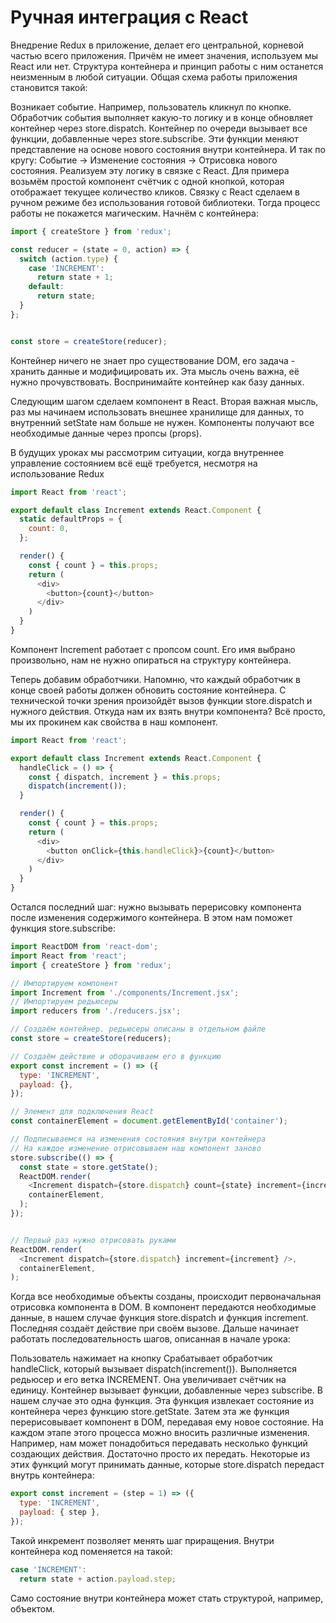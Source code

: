 # Ручная интеграция с React
Внедрение Redux в приложение, делает его центральной, корневой частью всего приложения. Причём не имеет значения, используем мы React или нет. Структура контейнера и принцип работы с ним останется неизменным в любой ситуации. Общая схема работы приложения становится такой:

Возникает событие. Например, пользователь кликнул по кнопке.
Обработчик события выполняет какую-то логику и в конце обновляет контейнер через store.dispatch.
Контейнер по очереди вызывает все функции, добавленные через store.subscribe. Эти функции меняют представление на основе нового состояния внутри контейнера. И так по кругу: Событие -> Изменение состояния -> Отрисовка нового состояния.
Реализуем эту логику в связке с React. Для примера возьмём простой компонент счётчик с одной кнопкой, которая отображает текущее количество кликов. Связку с React сделаем в ручном режиме без использования готовой библиотеки. Тогда процесс работы не покажется магическим. Начнём с контейнера:
```javascript
import { createStore } from 'redux';

const reducer = (state = 0, action) => {
  switch (action.type) {
    case 'INCREMENT':
      return state + 1;
    default:
      return state;
  }
};


const store = createStore(reducer);
```
Контейнер ничего не знает про существование DOM, его задача - хранить данные и модифицировать их. Эта мысль очень важна, её нужно прочувствовать. Воспринимайте контейнер как базу данных.

Следующим шагом сделаем компонент в React. Вторая важная мысль, раз мы начинаем использовать внешнее хранилище для данных, то внутренний setState нам больше не нужен. Компоненты получают все необходимые данные через пропсы (props).

В будущих уроках мы рассмотрим ситуации, когда внутреннее управление состоянием всё ещё требуется, несмотря на использование Redux
```javascript
import React from 'react';

export default class Increment extends React.Component {
  static defaultProps = {
    count: 0,
  };

  render() {
    const { count } = this.props;
    return (
      <div>
        <button>{count}</button>
      </div>
    )
  }
}
```
Компонент Increment работает с пропсом count. Его имя выбрано произвольно, нам не нужно опираться на структуру контейнера.

Теперь добавим обработчики. Напомню, что каждый обработчик в конце своей работы должен обновить состояние контейнера. С технической точки зрения произойдёт вызов функции store.dispatch и нужного действия. Откуда нам их взять внутри компонента? Всё просто, мы их прокинем как свойства в наш компонент.
```javascript
import React from 'react';

export default class Increment extends React.Component {
  handleClick = () => {
    const { dispatch, increment } = this.props;
    dispatch(increment());
  }

  render() {
    const { count } = this.props;
    return (
      <div>
        <button onClick={this.handleClick}>{count}</button>
      </div>
    )
  }
}
```
Остался последний шаг: нужно вызывать перерисовку компонента после изменения содержимого контейнера. В этом нам поможет функция store.subscribe:
```javascript
import ReactDOM from 'react-dom';
import React from 'react';
import { createStore } from 'redux';

// Импортируем компонент
import Increment from './components/Increment.jsx';
// Импортируем редьюсеры
import reducers from './reducers.jsx';

// Создаём контейнер. редьюсеры описаны в отдельном файле
const store = createStore(reducers);

// Создаём действие и оборачиваем его в функцию
export const increment = () => ({
  type: 'INCREMENT',
  payload: {},
});

// Элемент для подключения React
const containerElement = document.getElementById('container');

// Подписываемся на изменения состояния внутри контейнера
// На каждое изменение отрисовываем наш компонент заново
store.subscribe(() => {
  const state = store.getState();
  ReactDOM.render(
    <Increment dispatch={store.dispatch} count={state} increment={increment} />,
    containerElement,
  );
});


// Первый раз нужно отрисовать руками
ReactDOM.render(
  <Increment dispatch={store.dispatch} increment={increment} />,
  containerElement,
);
```
Когда все необходимые объекты созданы, происходит первоначальная отрисовка компонента в DOM. В компонент передаются необходимые данные, в нашем случае функция store.dispatch и функция increment. Последняя создаёт действие при своём вызове. Дальше начинает работать последовательность шагов, описанная в начале урока:

Пользователь нажимает на кнопку
Срабатывает обработчик handleClick, который вызывает dispatch(increment()).
Выполняется редьюсер и его ветка INCREMENT. Она увеличивает счётчик на единицу.
Контейнер вызывает функции, добавленные через subscribe. В нашем случае это одна функция.
Эта функция извлекает состояние из контейнера через функцию store.getState.
Затем эта же функция перерисовывает компонент в DOM, передавая ему новое состояние.
На каждом этапе этого процесса можно вносить различные изменения. Например, нам может понадобиться передавать несколько функций создающих действия. Достаточно просто их передать. Некоторые из этих функций могут принимать данные, которые store.dispatch передаст внутрь контейнера:
```javascript
export const increment = (step = 1) => ({
  type: 'INCREMENT',
  payload: { step },
});
```
Такой инкремент позволяет менять шаг приращения. Внутри контейнера код поменяется на такой:
```javascript
case 'INCREMENT':
  return state + action.payload.step;
  ```
Само состояние внутри контейнера может стать структурой, например, объектом.
